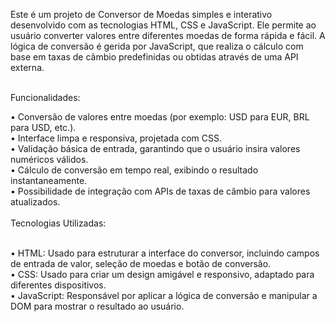 
Este é um projeto de Conversor de Moedas simples e interativo desenvolvido com as tecnologias HTML, CSS e JavaScript. Ele permite ao usuário converter valores entre diferentes moedas de forma rápida e fácil. A lógica de conversão é gerida por JavaScript, que realiza o cálculo com base em taxas de câmbio predefinidas ou obtidas através de uma API externa.
<br><br>

Funcionalidades:
<br>

• Conversão de valores entre moedas (por exemplo: USD para EUR, BRL para USD, etc.).<br>
• Interface limpa e responsiva, projetada com CSS.<br>
• Validação básica de entrada, garantindo que o usuário insira valores numéricos válidos.<br>
• Cálculo de conversão em tempo real, exibindo o resultado instantaneamente.<br>
• Possibilidade de integração com APIs de taxas de câmbio para valores atualizados.
<br><br>
Tecnologias Utilizadas:<br><br>

• HTML: Usado para estruturar a interface do conversor, incluindo campos de entrada de valor, seleção de moedas e botão de conversão.<br>
• CSS: Usado para criar um design amigável e responsivo, adaptado para diferentes dispositivos.<br>
• JavaScript: Responsável por aplicar a lógica de conversão e manipular a DOM para mostrar o resultado ao usuário.<br>
